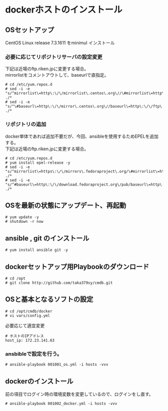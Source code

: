 # dockerホストのインストール  

## OSセットアップ  
CentOS Linux release 7.3.1611 をminimul インストール  

### 必要に応じてリポジトリサーバの設定変更  
下記は近場のftp.riken.jpに変更する場合。  
mirrorlistをコメントアウトして、baseurlで直指定。
```
# cd /etc/yum.repos.d
# sed -i -e "s/^mirrorlist\=http\:\/\/mirrorlist\.centos\.org\//\#mirrorlist\=http\:\/\/mirrorlist\.centos\.org\//g" ./*
# sed -i -e "s/^\#baseurl\=http\:\/\/mirror\.centos\.org\//baseurl\=http\:\/\/ftp\.riken\.jp\/Linux\//g" ./*
```
### リポジトリの追加  
docker単体であれば追加不要だが、今回、ansibleを使用するためEPELを追加する。  
下記は近場のftp.riken.jpに変更する場合。  
```
# cd /etc/yum.repos.d
# yum install epel-release -y
# sed -i -e "s/^mirrorlist\=https\:\/\/mirrors\.fedoraproject\.org/\#mirrorlist\=https\:\/\/mirrors\.fedoraproject\.org/g" ./*
# sed -i -e "s/^#baseurl\=http\:\/\/download.fedoraproject.org\/pub/baseurl\=http\:\/\/ftp\.riken\.jp\/Linux\/fedora/g" ./*
```

## OSを最新の状態にアップデート、再起動
```
# yum update -y
# shutdown -r now
```

## ansible , git のインストール
```
# yum install ansible git -y
```

## dockerセットアップ用Playbookのダウンロード
```
# cd /opt
# git clone http://github.com/taka379sy/cmdb.git
```

## OSと基本となるソフトの設定
```
# cd /opt/cmdb/docker
# vi vars/config.yml
```
必要応じて適宜変更
```
# ホストのIPアドレス
host_ip: 172.23.141.63
```

### ansbibleで設定を行う。
```
# ansible-playbook 001001_os.yml -i hosts -vvv
```

## dockerのインストール
前の項目でログイン時の環境変数を変更しているので、ログインをし直す。
```
# ansible-playbook 001002_docker.yml -i hosts -vvv
```
